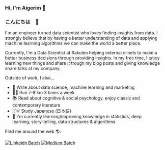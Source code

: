 ### Hi, I'm Aigerim 👋
### こんにちは　🌸

<!--
**aigera2007/aigera2007** is a ✨ _special_ ✨ repository because its `README.md` (this file) appears on your GitHub profile.

Here are some ideas to get you started:

- 🔭 I’m currently working on ...
- 🌱 I’m currently learning ...
- 👯 I’m looking to collaborate on ...
- 🤔 I’m looking for help with ...
- 💬 Ask me about ...
- 📫 How to reach me: ...
- 😄 Pronouns: ...
- ⚡ Fun fact: ...
-->

I'm an engineer turned data scientist who loves finding insights from data. I strongly believe that by having a better understanding of data and applying machine learning algorithms we can make the world a better place. 

Currently, I'm a Data Scientist at Rakuten helping external clinets to make a better business decisions through providing insights. In my free time, I enjoy learning new things and share it trough my blog posts and giving knowledge share talks at my company.

Outside of work, I also...
- 📝 Write about data science, machine learning and marketing
- 🏃‍♀️ Run 7-8 km 3 times a week
- 📚 Read about cognitive & social psychology, enjoy classic and contemporary literature
- 🇯🇵 Study Japanese (日本語)
- 🌱 I'm currently learning/improving knowledge in statistics, deep learning, story-telling, data structures & algorithms

Find me around the web 🌎:

[![Linkeidn Batch](https://img.shields.io/badge/LinkedIn-0077B5?style=for-the-badge&logo=linkedin&logoColor=white)](https://www.linkedin.com/in/aigerimshopenova/)
[![Medium Batch](https://img.shields.io/badge/Medium-12100E?style=for-the-badge&logo=medium&logoColor=white)](https://aigerimshopenova.medium.com/)
